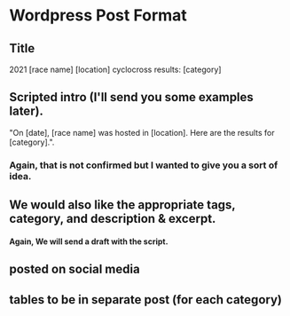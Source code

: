 # Wordpress Post Format

## Title

2021 [race name] [location] cyclocross results: [category]

## Scripted intro (I'll send you some examples later). 

"On [date], [race name] was hosted in [location]. Here are the results for [category].". 

### Again, that is not confirmed but I wanted to give you a sort of idea. 

## We would also like the appropriate tags, category, and description & excerpt. 

#### Again, We will send a draft with the script.


## posted on social media


##  tables to be in separate post (for each category)